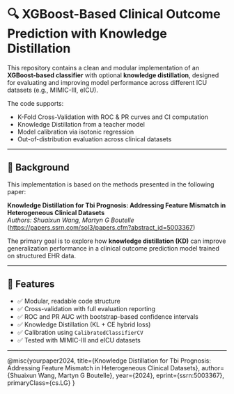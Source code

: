 # 🔍 XGBoost-Based Clinical Outcome Prediction with Knowledge Distillation

This repository contains a clean and modular implementation of an **XGBoost-based classifier** with optional **knowledge distillation**, designed for evaluating and improving model performance across different ICU datasets (e.g., MIMIC-III, eICU).

The code supports:
- K-Fold Cross-Validation with ROC & PR curves and CI computation
- Knowledge Distillation from a teacher model
- Model calibration via isotonic regression
- Out-of-distribution evaluation across clinical datasets

---

## 🧠 Background

This implementation is based on the methods presented in the following paper:

**Knowledge Distillation for Tbi Prognosis: Addressing Feature Mismatch in Heterogeneous Clinical Datasets**  
*Authors: Shuaixun Wang, Martyn G Boutelle*  
(https://papers.ssrn.com/sol3/papers.cfm?abstract_id=5003367)

The primary goal is to explore how **knowledge distillation (KD)** can improve generalization performance in a clinical outcome prediction model trained on structured EHR data.

---

## 🚀 Features

- ✅ Modular, readable code structure
- ✅ Cross-validation with full evaluation reporting
- ✅ ROC and PR AUC with bootstrap-based confidence intervals
- ✅ Knowledge Distillation (KL + CE hybrid loss)
- ✅ Calibration using `CalibratedClassifierCV`
- ✅ Tested with MIMIC-III and eICU datasets

---

@misc{yourpaper2024,
  title={Knowledge Distillation for Tbi Prognosis: Addressing Feature Mismatch in Heterogeneous Clinical Datasets},
  author={Shuaixun Wang, Martyn G Boutelle},
  year={2024},
  eprint={ssrn:5003367},
  primaryClass={cs.LG}
}


